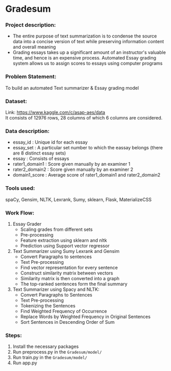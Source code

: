 # Gradesum  
### Project description:
- The entire purpose of text summarization is to condense the source data into a concise version of text while preserving information content and overall meaning
- Grading essays takes up a significant amount of an instructor's valuable time, and hence is an expensive process. Automated Essay grading system allows us to assign scores to essays using computer programs

### Problem Statement:
To build an automated Text summarizer & Essay grading model

### Dataset:
Link: https://www.kaggle.com/c/asap-aes/data  
It consists of 12976 rows, 28 columns of which 6 columns are considered.

### Data description:
- essay_id : Unique id for each essay
- essay_set : A particular set number to which the eassay belongs (there are 8 distinct essay sets)
- essay : Consists of essays
- rater1_domain1 : Score given manually by an examiner 1
- rater2_domain2 : Score given manually by an examiner 2
- domain1_score : Average score of rater1_domain1 and rater2_domain2

### Tools used:
spaCy, Gensim, NLTK, Lexrank, Sumy, sklearn, Flask, MaterializeCSS

### Work Flow:
1. Essay Grader
    - Scaling grades from different sets
    - Pre-processing
    - Feature extraction using sklearn and nltk
    - Prediction using Support vector regressor
2. Text Summarizer using Sumy Lexrank and Gensim
    - Convert Paragraphs to sentences
    - Text Pre-processing
    - Find vector representation for every sentence
    - Construct similarity matrix between vectors
    - Similarity matrix is then converted into a graph
    - The top-ranked sentences form the final summary
3. Text Summarizer using Spacy and NLTK:
    - Convert Paragraphs to Sentences
    - Text Pre-processing
    - Tokenizing the Sentences
    - Find Weighted Frequency of Occurrence
    - Replace Words by Weighted Frequency in Original Sentences
    - Sort Sentences in Descending Order of Sum

### Steps:
1. Install the necessary packages
2. Run preprocess.py in the `Gradesum/model/`
3. Run train.py in the `Gradesum/model/`
4. Run app.py
